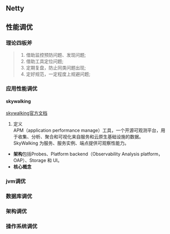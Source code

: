 ## Netty




## 性能调优
### 理论四板斧
> 1. 借助监控预防问题、发现问题;
> 2. 借助工具定位问题;
> 3. 定期复盘，防止同类问题出现;
> 4. 定好规范，一定程度上规避问题;

### 应用性能调优
#### skywalking
[skywalking官方文档](https://skywalking.apache.org/docs/main/v8.4.0/en/concepts-and-designs/overview/)
1. 定义  
APM（application performance manage）工具，一个开源可观测平台，用于收集、分析、聚合和可视化来自服务和云原生基础设施的数据。SkyWalking 为服务、服务实例、端点提供可观察性能力。
  
- **架构**包括Probes、Platform backend（Observability Analysis platform，OAP）、Storage 和 UI。
- **核心概念** 


### jvm调优
### 数据库调优
### 架构调优
### 操作系统调优
